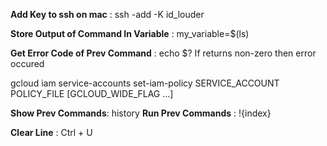**Add Key to ssh on mac** : ssh -add -K id_louder

**Store Output of Command In Variable** : my_variable=$(ls)

**Get Error Code of Prev Command** : echo $?
If returns non-zero then error occured

gcloud iam service-accounts set-iam-policy SERVICE_ACCOUNT POLICY_FILE [GCLOUD_WIDE_FLAG …]

**Show Prev Commands**: history
**Run Prev Commands** : !{index}

**Clear Line** : Ctrl + U